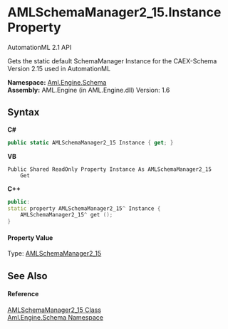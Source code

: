# AMLSchemaManager2_15.Instance Property 
AutomationML 2.1 API 

Gets the static default SchemaManager Instance for the CAEX-Schema Version 2.15 used in AutomationML

**Namespace:**&nbsp;<a href="N_Aml_Engine_Schema">Aml.Engine.Schema</a><br />**Assembly:**&nbsp;AML.Engine (in AML.Engine.dll) Version: 1.6

## Syntax

**C#**<br />
``` C#
public static AMLSchemaManager2_15 Instance { get; }
```

**VB**<br />
``` VB
Public Shared ReadOnly Property Instance As AMLSchemaManager2_15
	Get
```

**C++**<br />
``` C++
public:
static property AMLSchemaManager2_15^ Instance {
	AMLSchemaManager2_15^ get ();
}
```


#### Property Value
Type: <a href="T_Aml_Engine_Schema_AMLSchemaManager2_15">AMLSchemaManager2_15</a>

## See Also


#### Reference
<a href="T_Aml_Engine_Schema_AMLSchemaManager2_15">AMLSchemaManager2_15 Class</a><br /><a href="N_Aml_Engine_Schema">Aml.Engine.Schema Namespace</a><br />